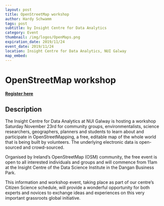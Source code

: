 ```yaml
---
layout: post
title: OpenStreetMap workshop
author: Hardy Schwamm
tags: post
subtitle: by Insight Centre for Data Analytics
category: Event
thumbnail: /img/logos/OpenMaps.png
expiration_date: 2019/11/24
event_date: 2019/11/24
location: Insight Centre for Data Analytics, NUI Galway
map_embed:
---
```


# OpenStreetMap workshop
[**Register here**](https://www.eventbrite.ie/e/openstreetmap-workshop-tickets-78039926521)
## Description
The Insight Centre for Data Analytics at NUI Galway is hosting a workshop Saturday November 23rd for community groups, environmentalists, science researchers, geographers, planners and students to learn about and participate in OpenStreetMapping, a free, editable map of the whole world that is being built by volunteers. The underlying electronic data is open-sourced and crowd-sourced.

Organised by Ireland’s OpenStreetMap (OSM) community, the free event is open to all interested individuals and groups and will commence from 11am at the Insight Centre of the Data Science Institute in the Dangan Business Park.

This information and workshop event, taking place as part of our centre’s Citizen Science schedule, will provide a wonderful opportunity for both experts and novices to exchange ideas and experiences on this very important grassroots global initiative.
